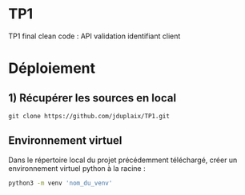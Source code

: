 # TP1
TP1 final clean code : API validation identifiant client 

# Déploiement
## 1) Récupérer les sources en local

```git
git clone https://github.com/jduplaix/TP1.git
```


## Environnement virtuel
Dans le répertoire local du projet précédemment téléchargé, créer un environnement virtuel python à la racine :

```bash
python3 -m venv 'nom_du_venv'
```
